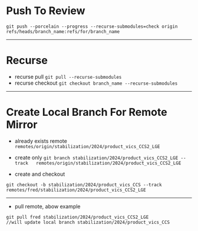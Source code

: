 # Push To Review
`
git push --porcelain --progress --recurse-submodules=check origin refs/heads/branch_name:refs/for/branch_name
`
***
# Recurse 
 - recurse pull
`
git pull --recurse-submodules 
`
 - recurse checkout
`
git checkout branch_name --recurse-submodules
`
***
# Create Local Branch For Remote Mirror
 - already exists remote
`
  remotes/origin/stabilization/2024/product_vics_CCS2_LGE
`

 - create only 
`
git branch stabilization/2024/product_vics_CCS2_LGE --track   remotes/origin/stabilization/2024/product_vics_CCS2_LGE
`

 - create and checkout
```
git checkout -b stabilization/2024/product_vics_CCS --track   remotes/fred/stabilization/2024/product_vics_CCS2_LGE
```
***
- pull remote, abow example 
```
git pull fred stabilization/2024/product_vics_CCS2_LGE
//will update local branch stabilization/2024/product_vics_CCS
```
